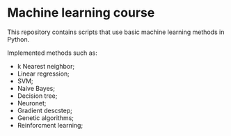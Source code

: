 # Machine learning course
This repository contains scripts that use basic machine learning methods in Python.

Implemented methods such as:
- k Nearest neighbor;
- Linear regression;
- SVM;
- Naive Bayes;
- Decision tree;
- Neuronet;
- Gradient descstep;
- Genetic algorithms;
- Reinforcment learning;

